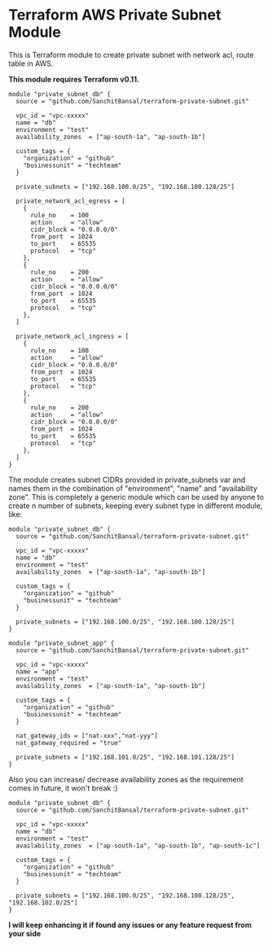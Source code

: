 # Terraform AWS Private Subnet Module

This is Terraform module to create private subnet with network acl, route table in AWS.

**This module requires Terraform v0.11.**

```hcl
module "private_subnet_db" {
  source = "github.com/SanchitBansal/terraform-private-subnet.git"

  vpc_id = "vpc-xxxxx"
  name = "db"
  environment = "test"
  availability_zones  = ["ap-south-1a", "ap-south-1b"]

  custom_tags = {
    "organization" = "github"
    "businessunit" = "techteam"
  }

  private_subnets = ["192.168.100.0/25", "192.168.100.128/25"]

  private_network_acl_egress = [
    {
      rule_no    = 100
      action     = "allow"
      cidr_block = "0.0.0.0/0"
      from_port  = 1024
      to_port    = 65535
      protocol   = "tcp"
    },
    {
      rule_no    = 200
      action     = "allow"
      cidr_block = "0.0.0.0/0"
      from_port  = 1024
      to_port    = 65535
      protocol   = "tcp"
    },
  ]

  private_network_acl_ingress = [
    {
      rule_no    = 100
      action     = "allow"
      cidr_block = "0.0.0.0/0"
      from_port  = 1024
      to_port    = 65535
      protocol   = "tcp"
    },
    {
      rule_no    = 200
      action     = "allow"
      cidr_block = "0.0.0.0/0"
      from_port  = 1024
      to_port    = 65535
      protocol   = "tcp"
    },
  ]
}
```

The module creates subnet CIDRs provided in private_subnets var and names them in the combination of "environment", "name" and "availability zone". This is completely a generic module which can be used by anyone to create n number of subnets, keeping every subnet type in different module, like:

```hcl
module "private_subnet_db" {
  source = "github.com/SanchitBansal/terraform-private-subnet.git"

  vpc_id = "vpc-xxxxx"
  name = "db"
  environment = "test"
  availability_zones  = ["ap-south-1a", "ap-south-1b"]

  custom_tags = {
    "organization" = "github"
    "businessunit" = "techteam"
  }

  private_subnets = ["192.168.100.0/25", "192.168.100.128/25"]
}

module "private_subnet_app" {
  source = "github.com/SanchitBansal/terraform-private-subnet.git"

  vpc_id = "vpc-xxxxx"
  name = "app"
  environment = "test"
  availability_zones  = ["ap-south-1a", "ap-south-1b"]

  custom_tags = {
    "organization" = "github"
    "businessunit" = "techteam"
  }

  nat_gateway_ids = ["nat-xxx","nat-yyy"]
  nat_gateway_required = "true"

  private_subnets = ["192.168.101.0/25", "192.168.101.128/25"]
}
```

Also you can increase/ decrease availability zones as the requirement comes in future, it won't break :)

```hcl
module "private_subnet_db" {
  source = "github.com/SanchitBansal/terraform-private-subnet.git"

  vpc_id = "vpc-xxxxx"
  name = "db"
  environment = "test"
  availability_zones  = ["ap-south-1a", "ap-south-1b", "ap-south-1c"]

  custom_tags = {
    "organization" = "github"
    "businessunit" = "techteam"
  }

  private_subnets = ["192.168.100.0/25", "192.168.100.128/25", "192.168.102.0/25"]
}
```

**I will keep enhancing it if found any issues or any feature request from your side**
